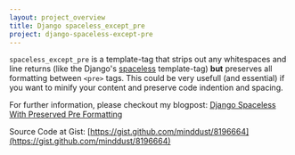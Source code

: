 ```yaml
---
layout: project_overview
title: Django spaceless_except_pre
project: django-spaceless-except-pre
---
```


`spaceless_except_pre` is a template-tag that strips out any whitespaces and line returns (like the Django's [spaceless](https://docs.djangoproject.com/en/dev/ref/templates/builtins/#spaceless) template-tag) **but** preserves all formatting between `<pre>` tags. This could be very usefull (and essential) if you want to minify your content and preserve code indention and spacing. 

For further information, please checkout my blogpost: [Django Spaceless With Preserved Pre Formatting](http://www.minddust.com/post/django-spaceless-with-preserved-pre-formatting/)

Source Code at Gist: [https://gist.github.com/minddust/8196664](https://gist.github.com/minddust/8196664)
